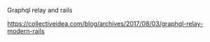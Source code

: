 Graphql relay and rails

https://collectiveidea.com/blog/archives/2017/08/03/graphql-relay-modern-rails
